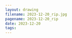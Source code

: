 ```yaml
---
layout: drawing
filename: 2023-12-20_rip.jpg
pagename: 2023-12-20_rip
date: 2023-12-20
tags:
---
```

